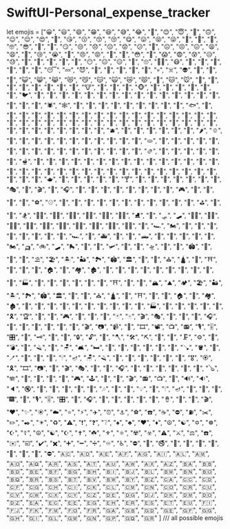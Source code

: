# SwiftUI-Personal_expense_tracker

let emojis = ["😀", "😃", "😄", "😁", "😆", "😅", "😂", "🤣", "😊", "😇",
                  "🙂", "🙃", "😉", "😌", "😍", "🥰", "😘", "😗", "😙", "😚",
                  "😋", "😛", "😝", "😜", "🤪", "🤨", "🧐", "🤓", "😎", "🤩",
                  "🥳", "😏", "😒", "😞", "😔", "😟", "😕", "🙁", "☹️", "😣",
                  "😖", "😫", "😩", "🥺", "😢", "😭", "😤", "😠", "😡", "🤬",
                  "🤯", "😳", "🥴", "😱", "😨", "😰", "😥", "😓", "🤗", "🤔",
                  "🤭", "🤫", "🤥", "😶", "😐", "😑", "😬", "🙄", "😮‍💨", "😷",
                  "🤒", "🤕", "🤢", "🤮", "🥵", "🥶", "😴", "💤", "😈", "👿",
                  "👹", "👺", "💩", "👻", "💀", "☠️", "👽", "👾", "🤖", "🎃",
                  "😺", "😸", "😹", "😻", "😼", "😽", "🙀", "😿", "😾", "🐶", "🐱", "🐭", "🐹", "🐰", "🦊", "🐻", "🐼", "🦁", "🐯", "🐨", "🐮", "🐷", "🐽", "🐸", "🐵", "🙈", "🙉", "🙊", "🐒", "🐔", "🐧", "🐦", "🐤", "🦆", "🦅", "🦉", "🦇", "🐺", "🐗", "🐴", "🦄", "🐝", "🐛", "🦋", "🐌", "🐚", "🐞", "🐜", "🦟", "🦗", "🕷️", "🕸️", "🦂", "🐢", "🐍", "🦎", "🦖", "🦕", "🐊", "🐋", "🐬", "🐟", "🐠", "🐡", "🦈", "🐳", "🐆", "🦓", "🦌", "🐪", "🐫", "🦒", "🦘", "🦬", "🐃", "🐂", "🐄", "🐎", "🐖", "🐏", "🐑", "🦙", "🐐", "🦌", "🐘", "🦏", "🦛", "🐇", "🦜", "🍇", "🍈", "🍉", "🍊", "🍋", "🍌", "🍍", "🥭", "🍎", "🍏",
                  "🍐", "🍑", "🍒", "🍓", "🥝", "🍅", "🫐", "🥥", "🥑", "🍆",
                  "🥔", "🥕", "🌽", "🌶️", "🫑", "🥒", "🥬", "🥦", "🧄", "🧅",
                  "🍄", "🥜", "🌰", "🍞", "🥐", "🥖", "🫓", "🥨", "🥯", "🥞",
                  "🧇", "🧀", "🍖", "🍗", "🥩", "🥓", "🍔", "🍟", "🍕", "🌭",
                  "🥪", "🌮", "🌯", "🫔", "🥙", "🧆", "🥚", "🍳", "🥘", "🍲",
                  "🫕", "🥣", "🥗", "🍱", "🍘", "🍙", "🍚", "🍛", "🍜", "🍝",
                  "🍠", "🍢", "🍣", "🍤", "🍥", "🥮", "🍡", "🥟", "🥠", "🥡",
                  "🦪", "🍦", "🍧", "🍨", "🍩", "🍪", "🎂", "🍰", "🧁", "🥧",
                  "🍫", "🍬", "🍭", "🍮", "🍯", "🍼", "🫖", "🍵", "🧉", "🍶",
                  "🍾", "🍷", "🍸", "🍹", "🍺", "🍻", "🥂", "🥃", "🥤", "🧃",
                  "🎭", "🎨", "🎬", "🎤", "🎧", "🎼", "🎹", "🥁", "🎷", "🎺", "🎸", "🎻", "🎲", "🎮", "🎯", "🎳", "🏀", "🏈", "⚽️", "⚾️", "🥎", "🏐", "🏉", "🎾", "🥏", "🎱", "🏓", "🏸", "🥊", "🥋", "🥅", "⛳️", "🏹", "🎿", "🏂", "🏋️‍♀️", "🏋️‍♂️", "🤼‍♀️", "🤼‍♂️", "🤸‍♀️", "🤸‍♂️", "⛸", "🥌", "🛷", "🛹", "🚣‍♀️", "🚣‍♂️", "🏊‍♀️", "🏊‍♂️", "🤽‍♀️", "🤽‍♂️", "🚴‍♀️", "🚴‍♂️", "🚵‍♀️", "🚵‍♂️", "🏇", "🏎", "🏍", "🥇", "🥈", "🥉", "🚗", "🚕", "🚙", "🚌", "🚎", "🏎", "🚓", "🚑", "🚒", "🚐", "🛻", "🚚", "🚛", "🚜", "🛴", "🛵", "🏍", "🛺", "🚲", "🛹", "🛼", "🛫", "🛬", "🛩", "💺", "🚁", "🛸", "🏰", "🏯", "🏟", "🎡", "🎢", "🎠", "⛱", "🏖", "🏝", "🏜", "🏞", "🏟", "🏛", "🕌", "🕍", "⛪️", "🛕", "🕋", "⛩", "🗽", "🏰", "🏯", "🏠", "🏡", "🏘", "🏚", "🏢", "🏬", "🏣", "🏤", "🏥", "🏦", "🏨", "🏩", "🏪", "🏫", "🏭", "🏰", "🗼", "🗽", "🕌", "🕍", "🕋", "⛩", "🌋", "🗻", "🏔", "⛰", "🏕", "🏖", "🏜", "🏝", "🏞", "🏟", "🏛", "🕌", "🕍", "⛪️", "🛕", "🕋", "⛩", "🏰", "🏯", "🏠", "🏡", "🏘", "🏚", "🏢", "🏬", "🏣", "🏤", "🏥", "🏦", "🏨", "🏩", "🏪", "🏫", "🏭", "🎈", "🎉", "🎊", "🎁", "🎀", "🎗", "🏆", "🎯", "🎲", "🎮", "🎰", "🎳", "🎴", "🃏", "🀄️", "🎬", "🎭", "🎨", "🎼", "🎤", "🎧", "🎷", "🎸", "🎹", "🎺", "🎻", "🥁", "🎬", "📷", "📹", "🎥", "🎞", "📽", "📺", "📻", "🎙", "🎚", "🎛", "🧭", "🗝", "🔑", "🔐", "🔒", "🔓", "🔨", "🪓", "🛠", "⛏", "🔧", "🔩", "🗜", "⚙️", "🔫", "💣", "🔪", "🪒", "🚪", "🪑", "🛋", "🛏", "🚽", "🚿", "🛁", "🧹", "🧺", "🧻", "🪠", "🪣", "🧼", "🪥", "🧽", "🧴", "🚬", "🕯", "🪔", "🪑", "🪒", "🧰", "🧲", "🎊", "🎉", "🎁", "🎀", "🎖", "🏵", "🎗", "🎞", "📷", "🎥", "🎬", "🎭", "🎨", "🎤", "🎧", "🎼", "🎹", "🥁", "🎷", "🎺", "🎸", "🪕", "🪗", "🎻", "🎲", "🎯", "🎳", "🎮", "🕹", "🎰", "🧩", "🎬", "📻", "📺", "📼", "🔊", "🔉", "🔈", "🔇", "📢", "📣", "🔔", "🔕", "🎵", "🎶", "🏮", "🎈", "💡", "🔦", "🕯", "🪔", "🧨", "🎉", "🎊", "🎆", "🎇", "🎙", "🎚", "🎛", "🎤", "🎧", "🎼", "🎹", "🎺", "🎷", "🥁", "🪘", "🎸", "🎻", "🎬", "❤️", "✨", "☀️", "☁️", "⭐️", "⚡️", "✈️", "⏰", "⚓️", "⚽️", "☎️", "☕️", "⛔️", "⛽️", "✂️", "✏️", "✒️", "✴️", "♻️", "⚠️", "❗️", "❓", "❔", "♠️", "♣️", "♥️", "♦️", "☮️", "☯️", "✡️", "☸️", "☪️", "☦️", "☮️", "☯️", "☪️", "✝️", "☘️", "⚜️", "⚛️", "☢️", "☣️", "⚠️", "⚔️", "⚖️", "☎️", "✉️", "☑️", "✔️", "✖️", "➕", "➖", "➗", "♾️", "♿️", "⛔️", "🚫", "🚭", "🚱", "🚳", "🚷", "🚯", "🚳", "🚷", "🚸", "⛔️", "🇦🇨", "🇦🇩", "🇦🇪", "🇦🇫", "🇦🇬", "🇦🇮", "🇦🇱", "🇦🇲", "🇦🇴", "🇦🇶", "🇦🇷", "🇦🇸", "🇦🇹", "🇦🇺", "🇦🇼", "🇦🇽", "🇦🇿", "🇧🇦", "🇧🇧", "🇧🇩", "🇧🇪", "🇧🇫", "🇧🇬", "🇧🇭", "🇧🇮", "🇧🇯", "🇧🇱", "🇧🇲", "🇧🇳", "🇧🇴", "🇧🇶", "🇧🇷", "🇧🇸", "🇧🇹", "🇧🇻", "🇧🇼", "🇧🇾", "🇧🇿", "🇨🇦", "🇨🇨", "🇨🇩", "🇨🇫", "🇨🇬", "🇨🇭", "🇨🇮", "🇨🇰", "🇨🇱", "🇨🇲", "🇨🇳", "🇨🇴", "🇨🇷", "🇨🇺", "🇨🇻", "🇨🇼", "🇨🇽", "🇨🇾", "🇨🇿", "🇩🇪", "🇩🇬", "🇩🇯", "🇩🇰", "🇩🇲", "🇩🇴", "🇩🇿", "🇪🇦", "🇪🇨", "🇪🇪", "🇪🇬", "🇪🇭", "🇪🇷", "🇪🇸", "🇪🇹", "🇪🇺", "🇫🇮", "🇫🇯", "🇫🇰", "🇫🇲", "🇫🇴", "🇫🇷", "🇬🇦", "🇬🇧", "🇬🇩", "🇬🇪", "🇬🇫", "🇬🇬", "🇬🇭", "🇬🇮", "🇬🇱", "🇬🇲", "🇬🇳", "🇬🇵", "🇬🇶", "🇬🇷"
    ] /// all possible emojis
